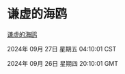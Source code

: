 # 谦虚的海鸥
[谦虚的海鸥](http://219.139.198.207:56308/qxdho/course/base/hotlink/index.php)

2024年 09月 27日 星期五 04:10:01 CST

2024年 09月 26日 星期四 20:10:01 GMT
